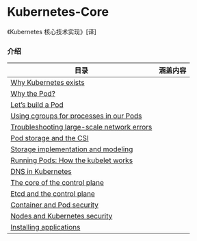 # Kubernetes-Core

《Kubernetes 核心技术实现》[译]

### 介绍

|   目录   | 涵盖内容  |  
|  ----  | ----  |  
|  [Why Kubernetes exists](Chapter1:Why_Kubernetes_exists.md) | | 
|  [Why the Pod?](Chapter2:Why_the_Pod?.md) |  | 
|  [Let’s build a Pod](Chapter3:Let’s_build_a_Pod.md) |  | 
|  [Using cgroups for processes in our Pods](Chapter5:CNIs_and_providing_the_Pod_with_a_network.md) |  | 
|  [Troubleshooting  large-scale network errors](Chapter3:Let’s_build_a_Pod.md) |  | 
|  [Pod storage and the CSI](Chapter7:Pod_storage_and_the_CSI.md) |  | 
|  [Storage implementation  and modeling](Chapter8:Storage_implementation_and_modeling) |  | 
|  [Running Pods:  How the kubelet works](Chapter9:Running_Pods_How_the_kubelet_works.md) |  | 
|  [DNS in Kubernetes](Chapter10:DNS_in_Kubernetes.md)|| 
|  [The core  of the control plane](Chapter11:The_core_of_the_control_plane.md)|| 
|  [Etcd and the  control plane](Chapter12:Etcd_and_the_control_plane.md)|| 
|  [Container and Pod security](Chapter13:Container_and_Pod_security.md)|| 
|  [Nodes and  Kubernetes security](Chapter14:Nodes_and_Kubernetes_security.md)|| 
|  [Installing applications](Chapter15:Installing_applications.md)|| 

